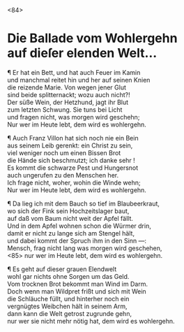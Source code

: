 <84>

# Die Ballade vom Wohlergehn<br/>auf dieſer elenden Welt…

¶ Er hat ein Bett, und hat auch Feuer im Kamin  
und manchmal reitet hin und her auf seinen Knien  
die reizende Marie. Von wegen jener Glut  
sind beide splitternackt; wozu auch nicht?!  
Der süße Wein, der Hetzhund, jagt ihr Blut  
zum letzten Schwung. Sie tuns bei Licht  
und fragen nicht, was morgen wird geschehn;  
Nur wer im Heute lebt, dem wird es wohlergehn.

¶ Auch Franz Villon hat sich noch nie ein Bein  
aus seinem Leib gerenkt: ein Christ zu sein,  
viel weniger noch um einen Bissen Brot  
die Hände sich beschmutzt; ich danke sehr !  
Es kommt die schwarze Pest und Hungersnot  
auch ungerufen zu den Menschen her.  
Ich frage nicht, woher, wohin die Winde wehn;  
Nur wer im Heute lebt, dem wird es wohlergehn.

¶ Da lieg ich mit dem Bauch so tief im Blaubeerkraut,  
wo sich der Fink sein Hochzeitslager baut,  
auf daß vom Baum nicht weit der Apfel fällt.  
Und in dem Apfel wohnen schon die Würmer drin,  
damit er nicht zu lange sich am Stengel hält,  
und dabei kommt der Spruch ihm in den Sinn —:  
Mensch, frag nicht lang was morgen wird geschehen,  
<85> nur wer im Heute lebt, dem wird es wohlergehn.

¶ Es geht auf dieser grauen Elendwelt  
wohl gar nichts ohne Sorgen um das Geld.  
Vom trocknen Brot bekommt man Wind im Darm.  
Doch wenn man Wildpret frißt und sich mit Wein  
die Schläuche füllt, und hinterher noch ein  
vergnügtes Weibchen hält in seinem Arm,  
dann kann die Welt getrost zugrunde gehn,  
nur wer sie nicht mehr nötig hat, dem wird es wohlergehn.
